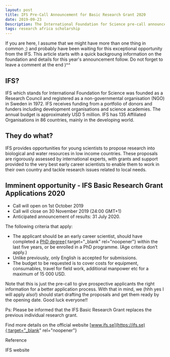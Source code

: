 ```yaml
---
layout: post
title: IFS Pre-Call Announcement for Basic Research Grant 2020
date: 2019-09-23
Description: The International Foundation for Science pre-call announcement for the basic research grant applications 2020. 
tags: research africa scholarship 
---
```

If you are here, I assume that we might have more than one thing in common ;) and probably have been waiting for this exceptional opportunity from the IFS. This article starts with a quick backgroung information on the foundation and details for this year's announcement follow. Do not forget to leave a comment at the end )^^ 
## IFS?
IFS which stands for International Foundation for Science was founded as a Research Council and registered as a non-governmental organisation (NGO) in Sweden in 1972. IFS receives funding from a portfolio of donors and funders including development organisations and science academies. The annual budget is approximately USD 5 million. IFS has 135 Affiliated Organisations in 86 countries, mainly in the developing world.
 
## They do what?
IFS provides opportunities for young scientists to propose research into biological and water resources in low income countries. These proposals are rigorously assessed by international experts, with grants and support provided to the very best early career scientists to enable them to work in their own country and tackle research issues related to local needs.

## Imminent opportunity - IFS Basic Research Grant Applications 2020

- Call will open on 1st October 2019
- Call will close on 30 November 2019 (24:00 GMT+1)
- Anticipated announcement of results: 31 July 2020.

The following criteria that apply:

- The applicant should be an early career scientist, should have completed a [PhD
degree](https://www.findaphd.com/advice/finding/what-is-a-phd.aspx){:target="_blank" rel="noopener"} within the last five years, or be enrolled in a PhD programme.
(Age criteria don’t apply.)
- Unlike previously, only English is accepted for submissions.
- The budget to be requested is to cover costs for equipment, consumables, travel
for field work, additional manpower etc for a maximum of 15 000 USD. 

Note that this is just the pre-call to give prospective applicants the right information for a better application process. With that in mind, we (hhh yes I will apply also!) should start drafting the proposals and get them ready by the opening date. Good luck everyone!!

Ps: Please be informed that the IFS Basic Research Grant replaces the previous individual
research grant.

Find more details on the official website [www.ifs.se](https://ifs.se){:target="_blank" rel="noopener"}

Reference  

IFS website

